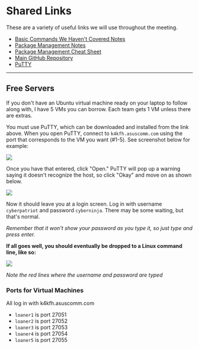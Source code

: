 # Shared Links

These are a variety of useful links we will use throughout the meeting.

- [Basic Commands We Haven't Covered Notes](http://bit.ly/1UEPw6Q)
- [Package Management Notes](http://bit.ly/1O1l45g)
- [Package Management Cheat Sheet](http://bit.ly/24wa0ok)
- [Main GitHub Repository](http://bit.ly/1WMxShy)
- [PuTTY](https://ninite.com/putty/)

---

## Free Servers

If you don't have an Ubuntu virtual machine ready on your laptop to follow along with, I have 5 VMs you can borrow. Each team gets 1 VM unless there are extras.

You must use PuTTY, which can be downloaded and installed from the link above. When you open PuTTY, connect to ``k4kfh.asuscomm.com`` using the port that corresponds to the VM you want (#1-5). See screenshot below for example:

![](http://s32.postimg.org/ssoxh8nd1/Pu_TTY_Explanation.png)

Once you have that entered, click "Open." PuTTY will pop up a warning saying it doesn't recognize the host, so click "Okay" and move on as shown below.

![](http://s32.postimg.org/3m7hkh0sl/Security_Notice.png)

Now it should leave you at a login screen. Log in with username ``cyberpatriot`` and password ``cyberninja``. There may be some waiting, but that's normal.

_Remember that it won't show your password as you type it, so just type and press enter._

**If all goes well, you should eventually be dropped to a Linux command line, like so:**

![](http://s32.postimg.org/63wwa9bgl/Logged_in_to_loaner_machine_via_Pu_TTY.png)

_Note the red lines where the username and password are typed_

### Ports for Virtual Machines

All log in with k4kfh.asuscomm.com

- ``loaner1`` is port 27051
- ``loaner2`` is port 27052
- ``loaner3`` is port 27053
- ``loaner4`` is port 27054
- ``loaner5`` is port 27055
